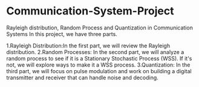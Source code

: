 # Communication-System-Project
Rayleigh distribution, Random Process and Quantization in Communication Systems
 In this project, we have three parts. 

1.Rayleigh Distribution:In the first part, we will review the Rayleigh distribution.
2.Random Processes: In the second part, we will analyze a random process to see if it is a Stationary Stochastic Process (WSS). If it's not, we will explore ways to make it a WSS process.
3.Quantization: In the third part, we will focus on pulse modulation and work on building a digital transmitter and receiver that can handle noise and decoding.
